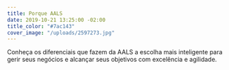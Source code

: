 ```yaml
---
title: Porque AALS
date: 2019-10-21 13:25:00 -02:00
title_color: "#7ac143"
cover_image: "/uploads/2597273.jpg"
---
```


Conheça os diferenciais que fazem da AALS a escolha mais inteligente para gerir seus negócios e alcançar seus objetivos com excelência e agilidade.